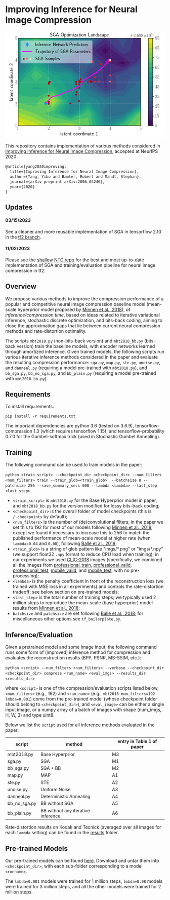 # Improving Inference for Neural Image Compression

![Example SGA optimization landscape](results/sga_landscape.png)

This repository contains implementation of various methods considered in [Improving Inference for Neural Image Compression](https://arxiv.org/abs/2006.04240),
accepted at NeurIPS 2020:
```
@article{yang2020improving,
  title={Improving Inference for Neural Image Compression},
  author={Yang, Yibo and Bamler, Robert and Mandt, Stephan},
  journal={arXiv preprint arXiv:2006.04240},
  year={2020}
}
```


## Updates
#### 03/15/2023
See a cleaner and more reusable implementation of SGA in tensorflow 2.10 in the [tf2 branch](https://github.com/mandt-lab/improving-inference-for-neural-image-compression/tree/tf2).

#### 11/02/2023
Please see the [shallow NTC repo](https://github.com/mandt-lab/shallow-ntc/) for the best and most up-to-date implementation of SGA and training/evaluation pipeline for neural image compression in tf2.


## Overview
We propose various methods to improve the compression performance of a popular and competitive neural image compression baseline model
(mean-scale hyperprior model proposed by [Minnen et al., 2018](https://arxiv.org/abs/1809.02736)), *at inference/compression time*,
based on ideas related to iterative variational inference, stochastic discrete optimization, and bits-back coding,
aiming to close the approximation gaps that lie between current neural compression methods and rate-distortion optimality.

The scripts `mbt2018.py` (non-bits-back version) and `mbt2018_bb.py` (bits-back version) train the baseline models, with encoder networks
learned through amortized inference. Given trained models, the following scripts run various iterative inference methods considered in the paper
and evaluate the resulting compression performance: `sga.py`, `map.py`, `ste.py`, `unoise.py`, and `danneal.py`
 (requiring a model pre-trained with `mbt2018.py`), and `bb_sga.py`, `bb_no_sga.py`, and `bb_plain.py` (requiring a model pre-trained with `mbt2018_bb.py`).



## Requirements

To install requirements:

```setup
pip install -r requirements.txt
```
The important dependencies are python 3.6 (tested on 3.6.9), tensorflow-compression 1.3 (which requires tensorflow 1.15), and
tensorflow-probability 0.7.0 for the Gumbel-softmax trick (used in Stochastic Gumbel Annealing).


## Training
The following command can be used to train models in the paper:

`python <train_script> --checkpoint_dir <checkpoint_dir> --num_filters <num_filters> train --train_glob=<train_glob>  --batchsize 8 --patchsize 256 --save_summary_secs 600 --lambda <lambda> --last_step <last_step>`


* `<train_script>` is `mbt2018.py` for the Base Hyperprior model in paper, and `mbt2018_bb.py` for the version modified
for lossy bits-back coding;
* `<checkpoint_dir>` is the overall folder of model checkpoints (this is `/.checkpoints` by default);
* `<num_filters>` is the number of (de)convolutional filters; in the paper we set this to 192 for most of our models following [Minnen et al., 2018](https://arxiv.org/abs/1809.02736),
 except we found it necessary to increase this to 256 to match the published performance of mean-scale model at higher rate
 (when `lambda=0.04` and `0.08`), following [Ballé et al., 2018](https://arxiv.org/abs/1802.01436);
* `<train_glob>` is a string of glob pattern like "imgs/\*.png" or "imgs/\*.npy" (we support float32 `.npy` format to reduce CPU load when training);
in our experiments we used [CLIC-2018](https://www.compression.cc/2018/challenge/) images (specifically, we combined all the images from [professional_train](https://data.vision.ee.ethz.ch/cvl/clic/professional_train.zip),
[professional_valid](https://data.vision.ee.ethz.ch/cvl/clic/professional_valid.zip), [professional_test](https://data.vision.ee.ethz.ch/cvl/clic/test/professional_test.zip), [mobile_valid](https://data.vision.ee.ethz.ch/cvl/clic/mobile_valid.zip),
and [mobile_test](https://data.vision.ee.ethz.ch/cvl/clic/test/mobile_test.zip), with no pre-processing);
* `<lambda>` is the penalty coefficient in front of the reconstruction loss (we trained with MSE loss in all experiments) and controls the rate-distortion tradeoff;
see below section on pre-trained models;
* `<last_step>` is the total number of training steps; we typically used 2 million steps
 to reproduce the mean-scale (base hyperprior) model results from [Minnen et al., 2018](https://arxiv.org/abs/1809.02736);
* `batchsize` and `patchsize` are set following [Ballé et al., 2018](https://arxiv.org/abs/1802.01436);
 for miscellaneous other options see `tf_boilerplate.py`.


## Inference/Evaluation
Given a pretrained model and some image input, the following command runs some form of (improved) inference method for compression and evaluates the reconstruction results (BPP, PSNR, MS-SSIM, etc.):

`python <script> --num_filters <num_filters> --verbose --checkpoint_dir <checkpoint_dir> compress <run_name> <eval_imgs> --results_dir <results_dir>`

where `<script>` is one of the compression/evaluation scripts listed below, `<num_filters>` (e.g., 192) and `<run_name>` (e.g., `mbt2018-num_filters=192-lmbda=0.001`)
 come from the pre-trained model
 (whose checkpoint folder should belong to `<checkpoint_dir>`), and `<eval_image>` can be either a single input image,
 or a numpy array of a batch of images with shape (num_imgs, H, W, 3) and type uint8.

Below we list the `script` used for all inference methods evaluated in the paper:

| script               | method                         | entry in Table 1 of paper
| -------------------- | ------------------------------ | -------------------------
| mbt2018.py           | Base Hyperprior                | M3
| sga.py     | SGA                            | M1
| bb_sga.py  | SGA + BB                       | M2
| map.py| MAP                            | A1
| ste.py     | STE                            | A2
| unoise.py         | Uniform Noise                  | A3
| danneal.py  | Deterministic Annealing        | A4
| bb_no_sga.py       | BB without SGA                 | A5
| bb_plain.py           | BB without any iterative inference | A6

Rate-distortion results on Kodak and Tecnick (averaged over all images for each `lambda` setting) can be found in the
[results](https://github.com/mandt-lab/improving-inference-for-neural-image-compression/tree/main/results) folder.

## Pre-trained Models

Our pre-trained models can be found [here](https://drive.google.com/drive/folders/1XXdRz4fMmsRviDy6i0Jdh7raYU7N7sZB).
Download and untar them into `<checkpoint_dir>`, with each sub-folder corresponding to a model `<runname>`.

The `lmbda=0.001` models were trained for 1 million steps, `lmbda=0.08` models were trained for 3 million steps, and
all the other models were trained for 2 million steps.
